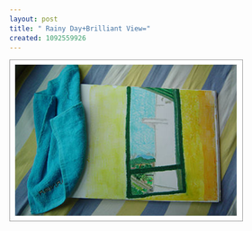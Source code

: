 ```yaml
--- 
layout: post
title: " Rainy Day+Brilliant View="
created: 1092559926
---
```

<img alt="a painting of a window in my room using pastels" src="/files/mydrawing_blog.jpg">
